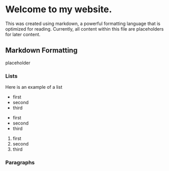 # Welcome to my website.

This was created using markdown, a powerful formatting language that is optimized for reading. Currently, all content within this file are placeholders for later content.

## Markdown Formatting

placeholder

### Lists

Here is an example of a list

- first
- second
- third

* first
* second
* third

1. first
2. second
3. third

### Paragraphs
